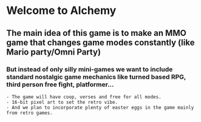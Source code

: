 # Welcome to Alchemy

## The main idea of this game is to make an **MMO game that changes game modes constantly** (like Mario party/Omni Party)
### But instead of only silly mini-games we want to include standard nostalgic game mechanics like turned based RPG, third person free fight, platformer...
```
- The game will have coop, verses and free for all modes.
- 16-bit pixel art to set the retro vibe.
- And we plan to incorporate plenty of easter eggs in the game mainly from retro games.
```
